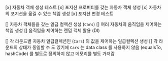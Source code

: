 [x] 자동차 객체 생성 테스트
[x] 포지션 프로퍼티를 갖는 자동차 객체 생성
[x] 자동차의 포지션을 옮길 수 있는 책임 생성
[x] 포지션 변경 테스트

[] 자동차 객체들을 갖는 일급 컬렉션 생성 (`Cars`)
[] 여러 자동차의 움직임을 제어하는 책임 생성
[] 움직임을 제어하는 랜덤 객체 활용 (DI)

[] 각 라운드별 자동차 일급컬렉션인 (`Cars`) 의 값을 제어하는 일급컬렉션 생성
[] 각 라운드의 상태가 동일할 수 도 있기에 `Cars` 는 data class 를 사용하지 않음 (equalsTo, hashCode) 를 별도로 정의하지 않고 메모리를 별도 가져감
